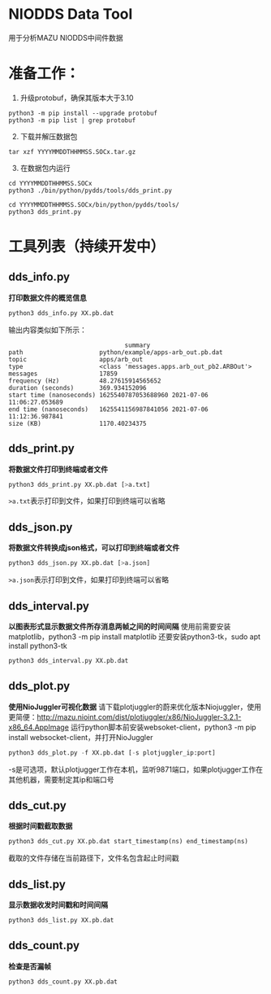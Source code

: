 # NIODDS Data Tool
用于分析MAZU NIODDS中间件数据

# 准备工作：
1. 升级protobuf，确保其版本大于3.10
```
python3 -m pip install --upgrade protobuf
python3 -m pip list | grep protobuf
```

2. 下载并解压数据包
```
tar xzf YYYYMMDDTHHMMSS.SOCx.tar.gz
```

3. 在数据包内运行
```
cd YYYYMMDDTHHMMSS.SOCx
python3 ./bin/python/pydds/tools/dds_print.py

cd YYYYMMDDTHHMMSS.SOCx/bin/python/pydds/tools/
python3 dds_print.py

```

# 工具列表（持续开发中）

## dds_info.py
**打印数据文件的概览信息**
```python
python3 dds_info.py XX.pb.dat
```
输出内容类似如下所示：
```
                                summary                               
path                     python/example/apps-arb_out.pb.dat
topic                    apps/arb_out
type                     <class 'messages.apps.arb_out_pb2.ARBOut'>
messages                 17859
frequency (Hz)           48.27615914565652
duration (seconds)       369.934152096
start time (nanoseconds) 1625540787053688960 2021-07-06 11:06:27.053689
end time (nanoseconds)   1625541156987841056 2021-07-06 11:12:36.987841
size (KB)                1170.40234375
```
## dds_print.py
**将数据文件打印到终端或者文件**
```python
python3 dds_print.py XX.pb.dat [>a.txt]
```
`>a.txt`表示打印到文件，如果打印到终端可以省略
## dds_json.py
**将数据文件转换成json格式，可以打印到终端或者文件**
```python
python3 dds_json.py XX.pb.dat [>a.json]
```
`>a.json`表示打印到文件，如果打印到终端可以省略
## dds_interval.py
**以图表形式显示数据文件所存消息两帧之间的时间间隔**
使用前需要安装matplotlib，python3 -m pip install matplotlib
还要安装python3-tk，sudo apt install python3-tk
```python
python3 dds_interval.py XX.pb.dat
```
## dds_plot.py
**使用NioJuggler可视化数据**
请下载plotjuggler的蔚来优化版本Niojuggler，使用更简便：http://mazu.nioint.com/dist/plotjuggler/x86/NioJuggler-3.2.1-x86_64.AppImage
运行python脚本前安装websoket-client，python3 -m pip install websocket-client，并打开NioJuggler
```python
python3 dds_plot.py -f XX.pb.dat [-s plotjuggler_ip:port]
```
-s是可选项，默认plotjugger工作在本机，监听9871端口，如果plotjugger工作在其他机器，需要制定其ip和端口号
## dds_cut.py
**根据时间戳截取数据**
```python
python3 dds_cut.py XX.pb.dat start_timestamp(ns) end_timestamp(ns)
```
截取的文件存储在当前路径下，文件名包含起止时间戳
## dds_list.py
**显示数据收发时间戳和时间间隔**
```python
python3 dds_list.py XX.pb.dat
```
## dds_count.py
**检查是否漏帧**
```python
python3 dds_count.py XX.pb.dat
```
